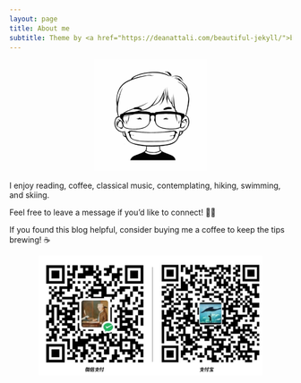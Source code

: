```yaml
---
layout: page
title: About me
subtitle: Theme by <a href="https://deanattali.com/beautiful-jekyll/">beautiful-jekyll</a>
---
```


<p align="center">
  <img width="200" height="" src="/img/media/4f33da32d6b5f.jpg">
</p>


I enjoy reading, coffee, classical music, contemplating, hiking, swimming, and skiing. 

Feel free to leave a message if you’d like to connect! 💬📩

If you found this blog helpful, consider buying me a coffee to keep the tips brewing! ☕️

<p align="center">
  <img width="400" height="" src="/img/支付信息.png">
</p>

<!--## Publications

* Wen Zeyi, **Bin Li**, Kotagiri Ramamohanarao, Jian Chen, Yawen Chen, and Rui Zhang. "Improving Efficiency of SVM k-Fold Cross-Validation by Alpha Seeding." In AAAI, pp. 2768-2774. 2017.
* Huang Jin, **Bin Li**, Jia Zhu, and Jian Chen. "Age classification with deep learning face representation." Multimedia Tools and Applications 76, no. 19 (2017): 20231-20247.
* Liao Yongxin, Shenxi Yuan, Jian Chen, Qingyao Wu, and **Bin Li**. "Joint Classification with Heterogeneous Labels Using Random Walk with Dynamic Label Propagation." In Pacific-Asia Conference on Knowledge Discovery and Data Mining, pp. 3-13. Springer, Cham, 2016.-->